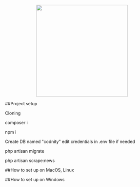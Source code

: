 <p align="center"><img width="300px" src="https://static-cdn-1.practican.com/thumbor/Du3CdjEduJNO-GDxFNrS8PiReKM=/0x0/uploads/file/5e9165abb05324c11c77a00060b679bbe2aedfcdd276498e4bf23db0c38c8649/img_60df374ddf0602.52917332.png"></p>

##Project setup
<p>Cloning</p>
<p>composer i</p>
<p>npm i</p>
<p>Create DB named "codnity" edit credentials in .env file if needed</p>
<p>php artisan migrate</p>
<p>php artisan scrape:news</p>

##How to set up on MacOS, Linux

##How to set up on Windows


